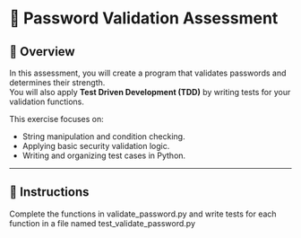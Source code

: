# 🔐 Password Validation Assessment

## 📘 Overview
In this assessment, you will create a program that validates passwords and determines their strength.  
You will also apply **Test Driven Development (TDD)** by writing tests for your validation functions.

This exercise focuses on:
- String manipulation and condition checking.
- Applying basic security validation logic.
- Writing and organizing test cases in Python.

---

## 🧩 Instructions

Complete the functions in validate_password.py and write tests for each function in a file named test_validate_password.py

